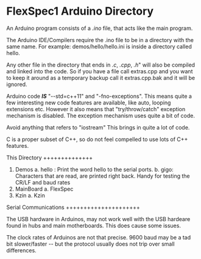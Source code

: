 FlexSpec1 Arduino Directory
===========================

An Arduino program consists of a *.ino* file, that acts like the main program.

The Arduino IDE/Compilers require the .ino file to be in a directory with the
same name. For example:  demos/hello/hello.ini is inside a directory called hello.

Any other file in the directory that ends in *.c*, *.cpp*, *.h*" will also
be compiled and linked into the code. So if you have a file call extras.cpp
and you want to keep it around as a temporary backup call it extras.cpp.bak
and it will be ignored.

Arduino code ***IS*** "--std=c++11" and "-fno-exceptions". This means quite
a few interesting new code features are available, like auto, looping extensions
etc. However it also means that "try/throw/catch" exception mechanism is 
disabled. The exception mechanism uses quite a bit of code.

Avoid anything that refers to "iostream" This brings in quite a lot of code.

C is a proper subset of C++, so do not feel compelled to use lots of C++
features.

This Directory
++++++++++++++
1. Demos
   a. hello : Print the word hello to the serial ports.
   b. gigo: Characters that are read, are printed right back. Handy for testing
the CR/LF and baud rates
2. MainBoard
   a. FlexSpec
3. Kzin
   a. Kzin


Serial Communications
+++++++++++++++++++++

The USB hardware in Arduinos, may not work well with the USB hardeare
found in hubs and main motherboards. This does cause some issues.

The clock rates of Arduinos are not that precise. 9600 baud may be 
a tad bit slower/faster -- but the protocol usually does not trip
over small differences.


